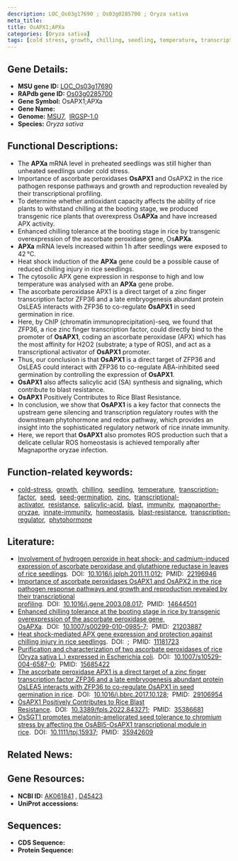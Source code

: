 ```yaml
---
description: LOC_Os03g17690 ; Os03g0285700 ; Oryza sativa
meta_title:
title: OsAPX1;APXa
categories: [Oryza sativa]
tags: [cold stress, growth, chilling, seedling, temperature, transcription factor, seed, seed germination, zinc, transcriptional activator, resistance, salicylic acid, blast, immunity, magnaporthe oryzae, innate immunity, homeostasis, blast resistance, transcription regulator, phytohormone]
---
```


## Gene Details:
- **MSU gene ID:** [LOC_Os03g17690](http://rice.uga.edu/cgi-bin/ORF_infopage.cgi?orf=LOC_Os03g17690)  
- **RAPdb gene ID:** [Os03g0285700](https://rapdb.dna.affrc.go.jp/locus/?name=Os03g0285700)  
- **Gene Symbol:** OsAPX1;APXa
- **Gene Name:**
- **Genome:**  [MSU7](http://rice.uga.edu/),&nbsp;&nbsp;[IRGSP-1.0](https://rapdb.dna.affrc.go.jp/download/irgsp1.html)
- **Species:** *Oryza sativa*

## Functional Descriptions:
   - The **APXa** mRNA level in preheated seedlings was still higher than unheated seedlings under cold stress.
   - Importance of ascorbate peroxidases **OsAPX1** and OsAPX2 in the rice pathogen response pathways and growth and reproduction revealed by their transcriptional profiling.
   - To determine whether antioxidant capacity affects the ability of rice plants to withstand chilling at the booting stage, we produced transgenic rice plants that overexpress Os**APXa** and have increased APX activity.
   - Enhanced chilling tolerance at the booting stage in rice by transgenic overexpression of the ascorbate peroxidase gene, Os**APXa**.
   - **APXa** mRNA levels increased within 1 h after seedlings were exposed to 42 °C.
   - Heat shock induction of the **APXa** gene could be a possible cause of reduced chilling injury in rice seedlings.
   - The cytosolic APX gene expression in response to high and low temperature was analysed with an **APXa** gene probe.
   - The ascorbate peroxidase APX1 is a direct target of a zinc finger transcription factor ZFP36 and a late embryogenesis abundant protein OsLEA5 interacts with ZFP36 to co-regulate **OsAPX1** in seed germination in rice.
   - Here, by ChIP (chromatin immunoprecipitation)-seq, we found that ZFP36, a rice zinc finger transcription factor, could directly bind to the promoter of **OsAPX1**, coding an ascorbate peroxidase (APX) which has the most affinity for H2O2 (substrate; a type of ROS), and act as a transcriptional activator of **OsAPX1** promoter.
   - Thus, our conclusion is that **OsAPX1** is a direct target of ZFP36 and OsLEA5 could interact with ZFP36 to co-regulate ABA-inhibited seed germination by controlling the expression of **OsAPX1**.
   - **OsAPX1** also affects salicylic acid (SA) synthesis and signaling, which contribute to blast resistance.
   - **OsAPX1** Positively Contributes to Rice Blast Resistance.
   - In conclusion, we show that **OsAPX1** is a key factor that connects the upstream gene silencing and transcription regulatory routes with the downstream phytohormone and redox pathway, which provides an insight into the sophisticated regulatory network of rice innate immunity.
   - Here, we report that **OsAPX1** also promotes ROS production such that a delicate cellular ROS homeostasis is achieved temporally after Magnaporthe oryzae infection.

## Function-related keywords:
   - [cold-stress](/tags/cold-stress/),&nbsp;&nbsp;[growth](/tags/growth/),&nbsp;&nbsp;[chilling](/tags/chilling/),&nbsp;&nbsp;[seedling](/tags/seedling/),&nbsp;&nbsp;[temperature](/tags/temperature/),&nbsp;&nbsp;[transcription-factor](/tags/transcription-factor/),&nbsp;&nbsp;[seed](/tags/seed/),&nbsp;&nbsp;[seed-germination](/tags/seed-germination/),&nbsp;&nbsp;[zinc](/tags/zinc/),&nbsp;&nbsp;[transcriptional-activator](/tags/transcriptional-activator/),&nbsp;&nbsp;[resistance](/tags/resistance/),&nbsp;&nbsp;[salicylic-acid](/tags/salicylic-acid/),&nbsp;&nbsp;[blast](/tags/blast/),&nbsp;&nbsp;[immunity](/tags/immunity/),&nbsp;&nbsp;[magnaporthe-oryzae](/tags/magnaporthe-oryzae/),&nbsp;&nbsp;[innate-immunity](/tags/innate-immunity/),&nbsp;&nbsp;[homeostasis](/tags/homeostasis/),&nbsp;&nbsp;[blast-resistance](/tags/blast-resistance/),&nbsp;&nbsp;[transcription-regulator](/tags/transcription-regulator/),&nbsp;&nbsp;[phytohormone](/tags/phytohormone/)

## Literature:
   - [Involvement of hydrogen peroxide in heat shock- and cadmium-induced expression of ascorbate peroxidase and glutathione reductase in leaves of rice seedlings](https://www.doi.org/10.1016/j.jplph.2011.11.012).&nbsp;&nbsp;DOI:&nbsp;&nbsp;[10.1016/j.jplph.2011.11.012](https://www.doi.org/10.1016/j.jplph.2011.11.012);&nbsp;&nbsp;PMID:&nbsp;&nbsp;[22196946](https://pubmed.ncbi.nlm.nih.gov/22196946/)
   - [Importance of ascorbate peroxidases OsAPX1 and OsAPX2 in the rice pathogen response pathways and growth and reproduction revealed by their transcriptional profiling](https://www.doi.org/10.1016/j.gene.2003.08.017).&nbsp;&nbsp;DOI:&nbsp;&nbsp;[10.1016/j.gene.2003.08.017](https://www.doi.org/10.1016/j.gene.2003.08.017);&nbsp;&nbsp;PMID:&nbsp;&nbsp;[14644501](https://pubmed.ncbi.nlm.nih.gov/14644501/)
   - [Enhanced chilling tolerance at the booting stage in rice by transgenic overexpression of the ascorbate peroxidase gene, OsAPXa](https://www.doi.org/10.1007/s00299-010-0985-7).&nbsp;&nbsp;DOI:&nbsp;&nbsp;[10.1007/s00299-010-0985-7](https://www.doi.org/10.1007/s00299-010-0985-7);&nbsp;&nbsp;PMID:&nbsp;&nbsp;[21203887](https://pubmed.ncbi.nlm.nih.gov/21203887/)
   - [Heat shock-mediated APX gene expression and protection against chilling injury in rice seedlings](https://www.doi.org/).&nbsp;&nbsp;DOI:&nbsp;&nbsp;[](https://www.doi.org/);&nbsp;&nbsp;PMID:&nbsp;&nbsp;[11181723](https://pubmed.ncbi.nlm.nih.gov/11181723/)
   - [Purification and characterization of two ascorbate peroxidases of rice (Oryza sativa L.) expressed in Escherichia coli](https://www.doi.org/10.1007/s10529-004-6587-0).&nbsp;&nbsp;DOI:&nbsp;&nbsp;[10.1007/s10529-004-6587-0](https://www.doi.org/10.1007/s10529-004-6587-0);&nbsp;&nbsp;PMID:&nbsp;&nbsp;[15685422](https://pubmed.ncbi.nlm.nih.gov/15685422/)
   - [The ascorbate peroxidase APX1 is a direct target of a zinc finger transcription factor ZFP36 and a late embryogenesis abundant protein OsLEA5 interacts with ZFP36 to co-regulate OsAPX1 in seed germination in rice](https://www.doi.org/10.1016/j.bbrc.2017.10.128).&nbsp;&nbsp;DOI:&nbsp;&nbsp;[10.1016/j.bbrc.2017.10.128](https://www.doi.org/10.1016/j.bbrc.2017.10.128);&nbsp;&nbsp;PMID:&nbsp;&nbsp;[29106954](https://pubmed.ncbi.nlm.nih.gov/29106954/)
   - [OsAPX1 Positively Contributes to Rice Blast Resistance](https://www.doi.org/10.3389/fpls.2022.843271).&nbsp;&nbsp;DOI:&nbsp;&nbsp;[10.3389/fpls.2022.843271](https://www.doi.org/10.3389/fpls.2022.843271);&nbsp;&nbsp;PMID:&nbsp;&nbsp;[35386681](https://pubmed.ncbi.nlm.nih.gov/35386681/)
   - [OsSGT1 promotes melatonin-ameliorated seed tolerance to chromium stress by affecting the OsABI5-OsAPX1 transcriptional module in rice](https://www.doi.org/10.1111/tpj.15937).&nbsp;&nbsp;DOI:&nbsp;&nbsp;[10.1111/tpj.15937](https://www.doi.org/10.1111/tpj.15937);&nbsp;&nbsp;PMID:&nbsp;&nbsp;[35942609](https://pubmed.ncbi.nlm.nih.gov/35942609/)

## Related News:

## Gene Resources:
- **NCBI ID:**  [AK061841](http://www.ncbi.nlm.nih.gov/nuccore/AK061841)&nbsp;,&nbsp;[D45423](http://www.ncbi.nlm.nih.gov/nuccore/D45423)
- **UniProt accessions:** [](https://www.uniprot.org/uniprotkb//entry)

## Sequences:
- **CDS Sequence:**
- **Protein Sequence:**
